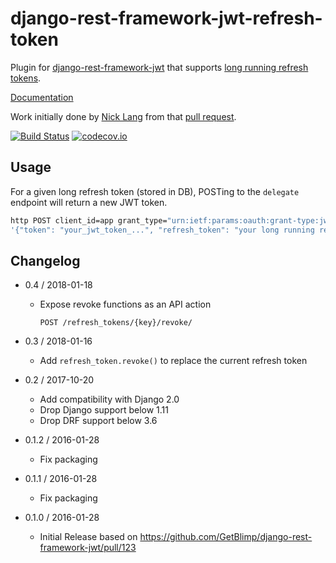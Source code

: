 # django-rest-framework-jwt-refresh-token

Plugin for [django-rest-framework-jwt](https://github.com/GetBlimp/django-rest-framework-jwt)
that supports [long running refresh tokens](https://auth0.com/docs/refresh-token).

[Documentation](https://lock8.github.io/django-rest-framework-jwt-refresh-token/)

Work initially done by [Nick Lang](https://github.com/fxdgear)
from that [pull request](https://github.com/GetBlimp/django-rest-framework-jwt/pull/94).

[![Build Status](https://travis-ci.org/lock8/django-rest-framework-jwt-refresh-token.svg?branch=master)](https://travis-ci.org/lock8/django-rest-framework-jwt-refresh-token)
[![codecov.io](https://codecov.io/github/lock8/django-rest-framework-jwt-refresh-token/coverage.svg?branch=master)](https://codecov.io/github/lock8/django-rest-framework-jwt-refresh-token?branch=master)

## Usage

For a given long refresh token (stored in DB), POSTing to the `delegate` endpoint will return a new JWT token.

```bash
http POST client_id=app grant_type="urn:ietf:params:oauth:grant-type:jwt-bearer" refresh_token=<REFRESH_TOKEN> api_type=app http://localhost:8000/delegate/
'{"token": "your_jwt_token_...", "refresh_token": "your long running refresh token..."}'
```

## Changelog

- 0.4 / 2018-01-18
    - Expose revoke functions as an API action

        ```POST /refresh_tokens/{key}/revoke/```

- 0.3 / 2018-01-16
    - Add `refresh_token.revoke()` to replace the current refresh token

- 0.2 / 2017-10-20
    - Add compatibility with Django 2.0
    - Drop Django support below 1.11
    - Drop DRF support below 3.6

- 0.1.2 / 2016-01-28
    - Fix packaging

- 0.1.1 / 2016-01-28
    - Fix packaging

- 0.1.0 / 2016-01-28
    - Initial Release based on https://github.com/GetBlimp/django-rest-framework-jwt/pull/123
